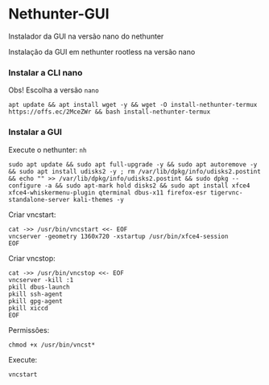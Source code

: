 # Nethunter-GUI
Instalador da GUI na versão nano do nethunter

Instalação da GUI em nethunter rootless na versão nano

### Instalar a CLI nano
Obs! Escolha a versão ```nano```
```
apt update && apt install wget -y && wget -O install-nethunter-termux https://offs.ec/2MceZWr && bash install-nethunter-termux
```

### Instalar a GUI
Execute o nethunter: ```nh```
```
sudo apt update && sudo apt full-upgrade -y && sudo apt autoremove -y && sudo apt install udisks2 -y ; rm /var/lib/dpkg/info/udisks2.postint && echo "" >> /var/lib/dpkg/info/udisks2.postint && sudo dpkg --configure -a && sudo apt-mark hold disks2 && sudo apt install xfce4 xfce4-whiskermenu-plugin qterminal dbus-x11 firefox-esr tigervnc-standalone-server kali-themes -y
```

Criar vncstart:
```
cat ->> /usr/bin/vncstart <<- EOF
vncserver -geometry 1360x720 -xstartup /usr/bin/xfce4-session
EOF
```

Criar vncstop:
```
cat ->> /usr/bin/vncstop <<- EOF
vncserver -kill :1
pkill dbus-launch
pkill ssh-agent
pkill gpg-agent
pkill xiccd
EOF
```

Permissôes:
```
chmod +x /usr/bin/vncst*
```

Execute:
```
vncstart
```

